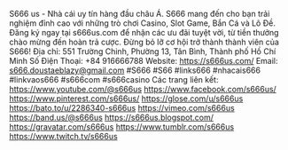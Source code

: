 S666 us - Nhà cái uy tín hàng đầu châu Á. S666 mang đến cho bạn trải nghiệm đỉnh cao với những trò chơi Casino, Slot Game, Bắn Cá và Lô Đề. Đăng ký ngay tại s666us.com để nhận các ưu đãi tuyệt vời, từ tiền thưởng chào mừng đến hoàn trả cược. Đừng bỏ lỡ cơ hội trở thành thành viên của S666!
Địa chỉ: 551 Trường Chinh, Phường 13, Tân Bình, Thành phố Hồ Chí Minh
Số Điện Thoại: +84 916666788
Website: https://s666us.com/
Email: s666.doustaeblazy@gmail.com
#S666 #S66 #links666 #nhacais666 #linkvaos666 #s666com #s666casino
Các trang liên kết:
https://www.youtube.com/@s666us
https://www.facebook.com/s666us/
https://www.pinterest.com/s666us/
https://glose.com/u/s666us
https://bato.to/u/2286340-s666us
https://vimeo.com/s666us
https://band.us/@s666us
https://s666us.blogspot.com/
https://gravatar.com/s666us
https://www.tumblr.com/s666us
https://www.twitch.tv/s666us
